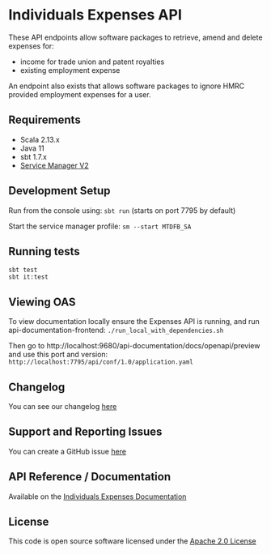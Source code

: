 Individuals Expenses API
========================
These API endpoints allow software packages to retrieve, amend and delete expenses for:

* income for trade union and patent royalties
* existing employment expense

An endpoint also exists that allows software packages to ignore HMRC provided employment expenses for a user.

## Requirements

- Scala 2.13.x
- Java 11
- sbt 1.7.x
- [Service Manager V2](https://github.com/hmrc/sm2)

## Development Setup

Run from the console using: `sbt run` (starts on port 7795 by default)

Start the service manager profile: `sm --start MTDFB_SA`

## Running tests

```
sbt test
sbt it:test
```

## Viewing OAS

To view documentation locally ensure the Expenses API is running, and run api-documentation-frontend:
`./run_local_with_dependencies.sh`

Then go to http://localhost:9680/api-documentation/docs/openapi/preview and use this port and version:
`http://localhost:7795/api/conf/1.0/application.yaml`

## Changelog

You can see our changelog [here](https://github.com/hmrc/income-tax-mtd-changelog)

## Support and Reporting Issues

You can create a GitHub issue [here](https://github.com/hmrc/income-tax-mtd-changelog/issues)

## API Reference / Documentation

Available on
the [Individuals Expenses Documentation](https://developer.service.hmrc.gov.uk/api-documentation/docs/api/service/individuals-expenses-api)

## License

This code is open source software licensed under
the [Apache 2.0 License]("http://www.apache.org/licenses/LICENSE-2.0.html")
